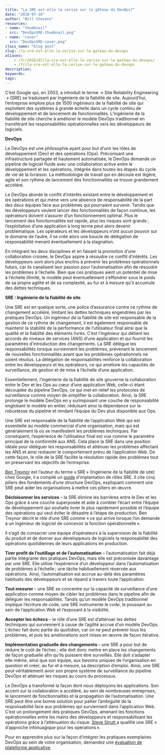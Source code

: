 ```yaml
---
title: "La SRE est-elle la cerise sur le gâteau du DevOps?"
date: "2018-07-18"
author: "Will Stevens"
resources:
- name: "thumbnail"
  src: "DevOpsSRE-thumbnail.png"
- name: "cover"
  src: "DevOpsSRE-cover.png"
class_name: "blog post"
slug: /la-sre-est-elle-la-cerise-sur-le-gateau-du-devops
aliases:
    - /fr/2018/07/la-sre-est-elle-la-cerise-sur-le-gateau-du-devops/
    - /fr/la-sre-est-elle-la-cerise-sur-le-gateau-du-devops
description:
keywords:
tags:
---
```


<p><span style="font-weight: 400;">C’est Google qui, en 2003, a introduit le terme &nbsp;» Site Reliability Engineering &nbsp;» (SRE) se traduisant par Ingénierie de la fiabilité de site. Aujourd’hui, l’entreprise emploie plus de 1500 ingénieurs de la fiabilité de site qui exploitent des systèmes à grande échelle dans un cycle continu de développement et de lancement de fonctionnalités. L’ingénierie de la fiabilité de site cherche à améliorer le modèle DevOps traditionnel en transférant les responsabilités opérationnelles vers les développeurs de logiciels. </span></p><p><b>DevOps</b></p><p><span style="font-weight: 400;">Le DevOps est une philosophie ayant pour but d’unir les rôles de développement (Dev) et des opérations (Ops). Préconisant une infrastructure partagée et hautement automatisée, le DevOps demande un pipeline de logiciel fluide avec une collaboration active entre le développement et les opérations, intégrée dans toutes les étapes du cycle de vie de la livraison. La méthodologie de travail qui en découle est légère, agile et son rythme de lancement des fonctionnalités se trouve grandement accéléré.</span></p><p><span style="font-weight: 400;">Le DevOps aborde le conflit d’intérêts existant entre le développement et les opérations et qui mène vers une absence de responsabilité de la part des deux équipes face aux problèmes qui pourraient survenir. Tandis que les développeurs veulent lancer des fonctionnalités de façon continue, les opérateurs doivent s’assurer d’un fonctionnement optimal. Plus le lancement des fonctionnalités est rapide, plus les risques sont grands ; l’exploitation d’une application à long terme peut alors devenir problématique. Les opérateurs et les développeurs n’ont aucun pouvoir sur le domaine de l’autre, il se crée alors une boucle de délégation de responsabilité menant éventuellement à la stagnation.</span></p><p><span style="font-weight: 400;">En intégrant les deux disciplines et en faisant la promotion d’une collaboration croisée, le DevOps aspire à résoudre ce conflit d’intérêts. Les développeurs sont alors plus enclins à prévenir les problèmes opérationnels futurs, car ils canalisent leur passion pour l’automatisation afin de résoudre les problèmes à l’échelle. Bien que ces pratiques aient un potentiel de mise à l’échelle illimité, le modèle peut éventuellement s’effondrer sous le poids de sa propre agilité et de sa complexité, au fur et à mesure qu’il accumule des dettes techniques.</span></p><p><b>SRE : Ingénierie de la fiabilité de site </b></p><p><span style="font-weight: 400;">Une SRE est en quelque sorte, une police d’assurance contre ce rythme de changement accéléré, limitant les dettes techniques engendrées par les pratiques DevOps. Un ingénieur de la fiabilité de site est responsable de la gestion de ce rythme de changement, il est également responsable de maintenir la stabilité de la performance de l’utilisateur final ainsi que la qualité et la fiabilité des éléments livrés. C’est l’ingénieur qui détient les accords de niveaux de services (ANS) d’une application et qui fournit les paramètres d’introduction des changements. La SRE délègue les responsabilités lorsque surviennent les problèmes, prévenant le lancement de nouvelles fonctionnalités avant que les problèmes opérationnels ne soient résolus. La délégation de responsabilités renforce la collaboration entre les développeurs et les opérateurs, ce qui améliore les capacités de surveillance, de gestion et de mise à l’échelle d’une application.</span></p><p>Essentiellement, l’ingénierie de la fiabilité de site gouverne la collaboration entre le Dev et les Ops au cœur d’une application Web, celle-ci étant découplée du pipeline DevOps, ce qui met en relief les protocoles de surveillance comme moyen de simplifier la collaboration. Ainsi, la SRE prolonge le modèle DevOps en y surimposant une couche de responsabilité englobant le modèle en entier, réduisant ainsi la dépendance sur la robustesse du pipeline et rendant l’équipe du Dev plus disponible aux Ops.</p><p><span style="font-weight: 400;">Une SRE est responsable de la fiabilité de l’application Web qui est essentielle au modèle commercial d’une organisation, mais qui est généralement là où se manifestent les problèmes techniques. Par conséquent, l’expérience de l’utilisateur final est vue comme le paramètre principal de la conformité aux ANS. Cela place la SRE dans une position idéale pour déléguer les responsabilités et atténuer les problèmes affectant les ANS et ainsi restaurer le comportement prévu de l’application Web. De cette façon, le rôle de la SRE facilite la résolution rapide des problèmes tout en préservant les objectifs de l’entreprise.</span></p><p><a href="https://landing.google.com/sre/interview/ben-treynor.html"><span style="font-weight: 400;">Ben Treynor</span></a><span style="font-weight: 400;"> est l’auteur du terme « SRE » (Ingénierie de la fiabilité de site) chez Google, il a compilé un </span><a href="https://landing.google.com/sre/book/index.html"><span style="font-weight: 400;">guide</span></a><span style="font-weight: 400;"> d’implantation de rôles SRE. Il cite cinq piliers des fondements d’une structure DevOps, expliquant comment une SRE peut aider les organisations à mettre ces piliers en œuvre.</span></p><p><b>Décloisonner les services</b><span style="font-weight: 400;"> – </span><span style="font-weight: 400;">la SRE élimine les barrières entre le Dev et les Ops grâce à une couche superposée et aide à combler l’écart entre l’équipe de développement qui souhaite livrer le plus rapidement possible et l’équipe des opérations qui veut éviter le désastre à l’étape de production. Ben Treynor décrit le rôle d’une SRE comme « ce qui arrive lorsque l’on demande à un ingénieur de logiciel de concevoir la fonction opérationnelle ».</span></p><p><b><span style="font-weight: 400;">Il s’agit de consacrer une équipe d’opérateurs à la supervision de la fiabilité du produit et de donner aux développeurs de logiciels la responsabilité des opérations quotidiennes de leurs applications en production.</span></b></p><p><b>Tirer profit de l’outillage et de l’automatisation</b><span style="font-weight: 400;"> – </span><span style="font-weight: 400;">l’automatisation fait déjà partie intégrante des pratiques DevOps, mais elle est préconisée davantage par une SRE</span><span style="font-weight: 400;">.</span><span style="font-weight: 400;"> Elle utilise l’expérience d’un développeur dans l’automatisation de problèmes à l’échelle ; une tâche habituellement réservée aux opérations. Ainsi, l’automatisation est accrue au-delà des paramètres habituels des développeurs et se répand à travers toute l’application.</span></p><p><b>Tout mesurer </b><span style="font-weight: 400;">– une SRE se concentre sur la capacité de surveillance d’une application comme moyen de cibler les problèmes dans le pipeline afin de déléguer les responsabilités. Tandis qu’un modèle DevOps traditionnel implique l’écriture de code, une SRE instrumente le code, le poussant au sein de l’application Web et l’exposant à la visibilité.</span></p><p><b>Accepter les échecs</b><span style="font-weight: 400;"> – </span><span style="font-weight: 400;">le rôle d’une SRE est d’atténuer les dettes techniques qui surviennent à cause de l’agilité accrue d’un modèle DevOps</span><span style="font-weight: 400;">.</span><span style="font-weight: 400;"> L’échec fait donc partie du quotidien, car on ne peut prévenir tous les problèmes, et puis les améliorations sont mises en œuvre de façon itérative.</span></p><p><b>Implémentation graduelle des changements </b><span style="font-weight: 400;">– </span><span style="font-weight: 400;">une SRE a pour but de réduire le coût de l’échec ; elle doit donc mettre en place les changements de façon graduelle afin qu’ils puissent</span> <span style="font-weight: 400;">être surveillés. Elle doit s’adapter elle-même, ainsi que son équipe, aux besoins uniques de l’organisation en question et créer, au fur et à mesure, sa description d’emploi. Ainsi, une SRE peut véritablement avoir son propre système de surveillance du pipeline DevOps et atténuer les risques au cours du processus.</span></p><p><span style="font-weight: 400;">Le DevOps a transformé la façon dont nous déployons les applications. Son accent sur la collaboration a accéléré, au sein de nombreuses entreprises, le lancement de fonctionnalités et la propagation de l’automatisation. Une SRE peut être une bonne solution pour pallier l’ambiguïté de la responsabilité face aux problèmes qui surviennent dans l’application Web. C’est un prolongement des pratiques DevOps, amenant les fonctions opérationnelles entre les mains des développeurs et responsabilisant les opérations grâce à l’atténuation du risque. </span><a href="https://www.ibm.com/blogs/bluemix/2017/08/site-reliability-engineering-cloud-approach-operations/"><span style="font-weight: 400;">Steve Strutt </span></a><span style="font-weight: 400;">a qualifié une</span> <span style="font-weight: 400;">SRE « d’approche infonuagique pour les opérations ». </span></p><p><span style="font-weight: 400;">Pour en apprendre plus sur la façon d’intégrer les pratiques exemplaires DevOps au sein de votre organisation, </span><span style="font-weight: 400;">demandez un</span><span style="font-weight: 400;">e </span><a href="https://www.cloudops.com/fr/services-2/services-professionnels/architecture-infonuagique/"><span style="font-weight: 400;">évaluation de plateforme applicative</span></a><span style="font-weight: 400;">.</span></p>
